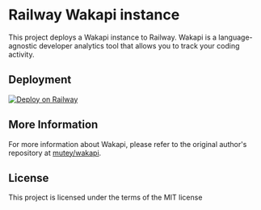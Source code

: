 # Railway Wakapi instance

This project deploys a Wakapi instance to Railway. Wakapi is a language-agnostic developer analytics tool that allows you to track your coding activity.

## Deployment

[![Deploy on Railway](https://railway.app/button.svg)](https://railway.app/template/mnOZG-?referralCode=KgmRt8)

## More Information

For more information about Wakapi, please refer to the original author's repository at [mutey/wakapi](https://github.com/muety/wakapi).

## License

This project is licensed under the terms of the MIT license
